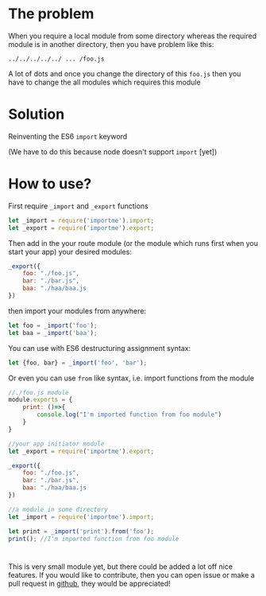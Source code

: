# The problem

When you require a local module from some directory whereas the required module is in another directory,
then you have problem like this:

`../../../../../ ... /foo.js` 

A lot of dots and once you change the directory of this `foo.js` then you have
to change the all modules which requires this module

# Solution

Reinventing the ES6 `import` keyword

(We have to do this because node doesn't support `import` [yet])

# How to use?

First require `_import` and `_export` functions
```javascript
let _import = require('importme').import;
let _export = require('importme').export;
```
Then add in the your route module (or the module
which runs first when you start your app) your desired modules:
```javascript
_export({
    foo: "./foo.js",
    bar: "./bar.js",
    baa: "./haa/baa.js
})
```

then import your modules from anywhere:
```javascript
let foo = _import('foo');
let baa = _import('baa');
```
You can use with ES6 destructuring assignment syntax:
```javascript
let {foo, bar} = _import('foo', 'bar');
```
Or even you can use `from` like syntax, i.e. import functions from the module
```javascript
//./foo.js module
module.exports = {
    print: ()=>{
        console.log("I'm imported function from foo module")
    }
}
```
```javascript
//your app initiator module
let _export = require('importme').export;

_export({
    foo: "./foo.js",
    bar: "./bar.js",
    baa: "./haa/baa.js
})
```
```javascript
//a module in some directory
let _import = require('importme').import;

let print = _import('print').from('foo');
print(); //I'm imported function from foo module
```

#
This is very small module yet, but there could be added a lot off 
nice features. If you would like to contribute, then you can open issue or make a pull request in 
[github](https://github.com/kmanaseryan/node-import), they would be appreciated!

